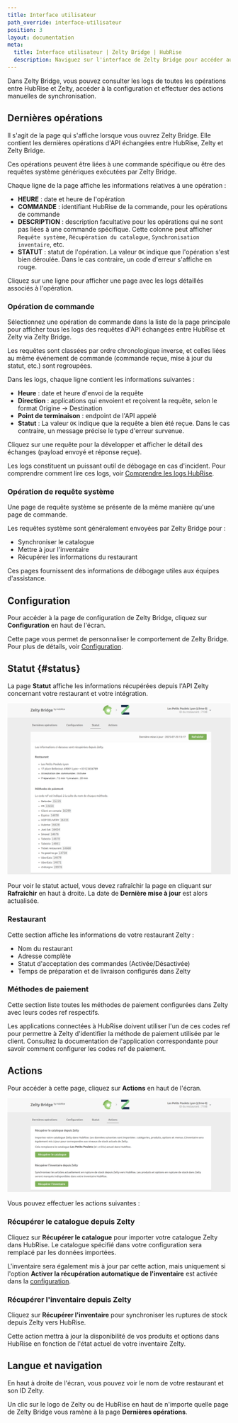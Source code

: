 ```yaml
---
title: Interface utilisateur
path_override: interface-utilisateur
position: 3
layout: documentation
meta:
  title: Interface utilisateur | Zelty Bridge | HubRise
  description: Naviguez sur l'interface de Zelty Bridge pour accéder aux informations sur les commandes et personnaliser le comportement du bridge. Synchronisez vos données.
---
```


Dans Zelty Bridge, vous pouvez consulter les logs de toutes les opérations entre HubRise et Zelty, accéder à la configuration et effectuer des actions manuelles de synchronisation.

## Dernières opérations

Il s'agit de la page qui s'affiche lorsque vous ouvrez Zelty Bridge. Elle contient les dernières opérations d'API échangées entre HubRise, Zelty et Zelty Bridge.

Ces opérations peuvent être liées à une commande spécifique ou être des requêtes système génériques exécutées par Zelty Bridge.

Chaque ligne de la page affiche les informations relatives à une opération :

- **HEURE** : date et heure de l'opération
- **COMMANDE** : identifiant HubRise de la commande, pour les opérations de commande
- **DESCRIPTION** : description facultative pour les opérations qui ne sont pas liées à une commande spécifique. Cette colonne peut afficher `Requête système`, `Récupération du catalogue`, `Synchronisation inventaire`, etc.
- **STATUT** : statut de l'opération. La valeur `OK` indique que l'opération s'est bien déroulée. Dans le cas contraire, un code d'erreur s'affiche en rouge.

Cliquez sur une ligne pour afficher une page avec les logs détaillés associés à l'opération.

### Opération de commande

Sélectionnez une opération de commande dans la liste de la page principale pour afficher tous les logs des requêtes d'API échangées entre HubRise et Zelty via Zelty Bridge.

Les requêtes sont classées par ordre chronologique inverse, et celles liées au même événement de commande (commande reçue, mise à jour du statut, etc.) sont regroupées.

Dans les logs, chaque ligne contient les informations suivantes :

- **Heure** : date et heure d'envoi de la requête
- **Direction** : applications qui envoient et reçoivent la requête, selon le format Origine → Destination
- **Point de terminaison** : endpoint de l'API appelé
- **Statut** : La valeur `OK` indique que la requête a bien été reçue. Dans le cas contraire, un message précise le type d'erreur survenue.

Cliquez sur une requête pour la développer et afficher le détail des échanges (payload envoyé et réponse reçue).

Les logs constituent un puissant outil de débogage en cas d'incident. Pour comprendre comment lire ces logs, voir [Comprendre les logs HubRise](/docs/hubrise-logs/overview).

### Opération de requête système

Une page de requête système se présente de la même manière qu'une page de commande.

Les requêtes système sont généralement envoyées par Zelty Bridge pour :

- Synchroniser le catalogue
- Mettre à jour l'inventaire
- Récupérer les informations du restaurant

Ces pages fournissent des informations de débogage utiles aux équipes d'assistance.

## Configuration

Pour accéder à la page de configuration de Zelty Bridge, cliquez sur **Configuration** en haut de l'écran.

Cette page vous permet de personnaliser le comportement de Zelty Bridge. Pour plus de détails, voir [Configuration](/apps/zelty-bridge/configuration).

## Statut {#status}

La page **Statut** affiche les informations récupérées depuis l'API Zelty concernant votre restaurant et votre intégration.

![Page Statut de Zelty Bridge](./images/003-zelty-statut.png)

Pour voir le statut actuel, vous devez rafraîchir la page en cliquant sur **Rafraîchir** en haut à droite. La date de **Dernière mise à jour** est alors actualisée.

### Restaurant

Cette section affiche les informations de votre restaurant Zelty :

- Nom du restaurant
- Adresse complète
- Statut d'acceptation des commandes (Activée/Désactivée)
- Temps de préparation et de livraison configurés dans Zelty

### Méthodes de paiement

Cette section liste toutes les méthodes de paiement configurées dans Zelty avec leurs codes ref respectifs.

Les applications connectées à HubRise doivent utiliser l'un de ces codes ref pour permettre à Zelty d'identifier la méthode de paiement utilisée par le client. Consultez la documentation de l'application correspondante pour savoir comment configurer les codes ref de paiement.

## Actions

Pour accéder à cette page, cliquez sur **Actions** en haut de l'écran.

![Page Actions de Zelty Bridge](./images/004-zelty-actions.png)

Vous pouvez effectuer les actions suivantes :

### Récupérer le catalogue depuis Zelty

Cliquez sur **Récupérer le catalogue** pour importer votre catalogue Zelty dans HubRise. Le catalogue spécifié dans votre configuration sera remplacé par les données importées.

L'inventaire sera également mis à jour par cette action, mais uniquement si l'option **Activer la récupération automatique de l'inventaire** est activée dans la [configuration](/apps/zelty-bridge/configuration#inventory-sync).

### Récupérer l'inventaire depuis Zelty

Cliquez sur **Récupérer l'inventaire** pour synchroniser les ruptures de stock depuis Zelty vers HubRise.

Cette action mettra à jour la disponibilité de vos produits et options dans HubRise en fonction de l'état actuel de votre inventaire Zelty.

## Langue et navigation

En haut à droite de l'écran, vous pouvez voir le nom de votre restaurant et son ID Zelty.

Un clic sur le logo de Zelty ou de HubRise en haut de n'importe quelle page de Zelty Bridge vous ramène à la page **Dernières opérations**.
